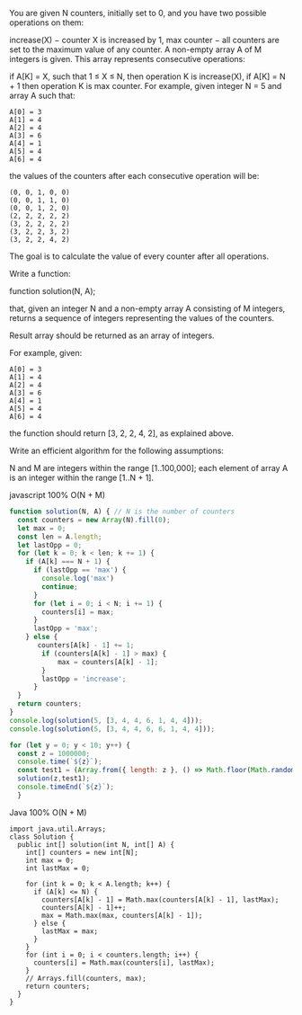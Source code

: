 You are given N counters, initially set to 0, and you have two possible operations on them:

increase(X) − counter X is increased by 1,
max counter − all counters are set to the maximum value of any counter.
A non-empty array A of M integers is given. This array represents consecutive operations:

if A[K] = X, such that 1 ≤ X ≤ N, then operation K is increase(X),
if A[K] = N + 1 then operation K is max counter.
For example, given integer N = 5 and array A such that:

    A[0] = 3
    A[1] = 4
    A[2] = 4
    A[3] = 6
    A[4] = 1
    A[5] = 4
    A[6] = 4
the values of the counters after each consecutive operation will be:

    (0, 0, 1, 0, 0)
    (0, 0, 1, 1, 0)
    (0, 0, 1, 2, 0)
    (2, 2, 2, 2, 2)
    (3, 2, 2, 2, 2)
    (3, 2, 2, 3, 2)
    (3, 2, 2, 4, 2)
The goal is to calculate the value of every counter after all operations.

Write a function:

function solution(N, A);

that, given an integer N and a non-empty array A consisting of M integers, returns a sequence of integers representing the values of the counters.

Result array should be returned as an array of integers.

For example, given:

    A[0] = 3
    A[1] = 4
    A[2] = 4
    A[3] = 6
    A[4] = 1
    A[5] = 4
    A[6] = 4
the function should return [3, 2, 2, 4, 2], as explained above.

Write an efficient algorithm for the following assumptions:

N and M are integers within the range [1..100,000];
each element of array A is an integer within the range [1..N + 1].

javascript 100% O(N + M) 
```javascript
function solution(N, A) { // N is the number of counters
  const counters = new Array(N).fill(0);
  let max = 0;
  const len = A.length;
  let lastOpp = 0;
  for (let k = 0; k < len; k += 1) {          
    if (A[k] === N + 1) {
      if (lastOpp == 'max') {
        console.log('max')
        continue;
      } 
      for (let i = 0; i < N; i += 1) {
        counters[i] = max;
      }
      lastOpp = 'max';
    } else {
       counters[A[k] - 1] += 1; 
        if (counters[A[k] - 1] > max) {
            max = counters[A[k] - 1];
        }
        lastOpp = 'increase';
      } 
  }
  return counters;
}
console.log(solution(5, [3, 4, 4, 6, 1, 4, 4]));
console.log(solution(5, [3, 4, 4, 6, 6, 1, 4, 4]));

for (let y = 0; y < 10; y++) {
  const z = 1000000;
  console.time(`${z}`);
  const test1 = (Array.from({ length: z }, () => Math.floor(Math.random() * z)));
  solution(z,test1);
  console.timeEnd(`${z}`);
  }

```


Java 100% O(N + M)
```
import java.util.Arrays;
class Solution {
  public int[] solution(int N, int[] A) {
    int[] counters = new int[N];
    int max = 0;
    int lastMax = 0;

    for (int k = 0; k < A.length; k++) {
      if (A[k] <= N) {
        counters[A[k] - 1] = Math.max(counters[A[k] - 1], lastMax);
        counters[A[k] - 1]++;
        max = Math.max(max, counters[A[k] - 1]);
      } else {
        lastMax = max;
      }
    }
    for (int i = 0; i < counters.length; i++) {
      counters[i] = Math.max(counters[i], lastMax);
    }
    // Arrays.fill(counters, max);
    return counters;
  }
}
```